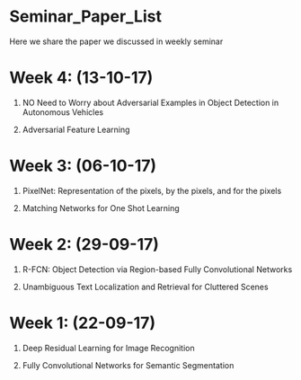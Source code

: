 # Seminar_Paper_List
Here we share the paper we discussed in weekly seminar

# Week 4: (13-10-17)

1. NO Need to Worry about Adversarial Examples in Object Detection in Autonomous Vehicles

2. Adversarial Feature Learning

# Week 3: (06-10-17)

1. PixelNet: Representation of the pixels, by the pixels, and for the pixels

2. Matching Networks for One Shot Learning

# Week 2: (29-09-17)

1. R-FCN: Object Detection via Region-based Fully Convolutional Networks

2. Unambiguous Text Localization and Retrieval for Cluttered Scenes

# Week 1: (22-09-17)

1. Deep Residual Learning for Image Recognition

2. Fully Convolutional Networks for Semantic Segmentation
